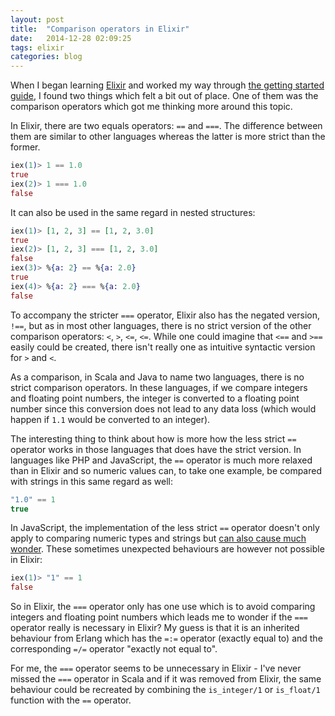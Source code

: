 ```yaml
---
layout: post
title:  "Comparison operators in Elixir"
date:   2014-12-28 02:09:25
tags: elixir
categories: blog
---
```


When I began learning [Elixir](http://elixir-lang.org/) and worked my way through [the getting started guide](http://elixir-lang.org/getting_started/1.html), I found two things which felt a bit out of place. One of them was the comparison operators which got me thinking more around this topic.

In Elixir, there are two equals operators: `==` and `===`. The difference between them are similar to other languages whereas the latter is more strict than the former.

```elixir
iex(1)> 1 == 1.0
true
iex(2)> 1 === 1.0
false
```

It can also be used in the same regard in nested structures:

```elixir
iex(1)> [1, 2, 3] == [1, 2, 3.0]
true
iex(2)> [1, 2, 3] === [1, 2, 3.0]
false
iex(3)> %{a: 2} == %{a: 2.0}
true
iex(4)> %{a: 2} === %{a: 2.0}
false
```

To accompany the stricter `===` operator, Elixir also has the negated version, `!==`, but as in most other languages, there is no strict version of the other comparison operators: `<`, `>`, `<=`, `<=`. While one could imagine that `<==` and `>==` easily could be created, there isn't really one as intuitive syntactic version for `>` and `<`.

As a comparison, in Scala and Java to name two languages, there is no strict comparison operators. In these languages, if we compare integers and floating point numbers, the integer is converted to a floating point number since this conversion does not lead to any data loss (which would happen if `1.1` would be converted to an integer). 

The interesting thing to think about how is more how the less strict `==` operator works in those languages that does have the strict version. In languages like PHP and JavaScript, the `==` operator is much more relaxed than in Elixir and so numeric values can, to take one example, be compared with strings in this same regard as well:

```javascript
"1.0" == 1 
true
```

In JavaScript, the implementation of the less strict `==` operator doesn't only apply to comparing numeric types and strings but [can also cause much wonder](http://stackoverflow.com/questions/359494/does-it-matter-which-equals-operator-vs-i-use-in-javascript-comparisons). These sometimes unexpected behaviours are however not possible in Elixir:

```elixir
iex(1)> "1" == 1
false
```

So in Elixir, the `===` operator only has one use which is to avoid comparing integers and floating point numbers which leads me to wonder if the `===` operator really is necessary in Elixir? My guess is that it is an inherited behaviour from Erlang which has the `=:=` operator (exactly equal to) and the corresponding `=/=` operator "exactly not equal to".

For me, the `===` operator seems to be unnecessary in Elixir - I've never missed the `===` operator in Scala and if it was removed from Elixir, the same behaviour could be recreated by combining the `is_integer/1` or `is_float/1` function with the `==` operator.